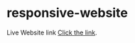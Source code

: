 # responsive-website
 
 Live Website link [Click the link](https://mainul163.github.io/responsive-website/).






